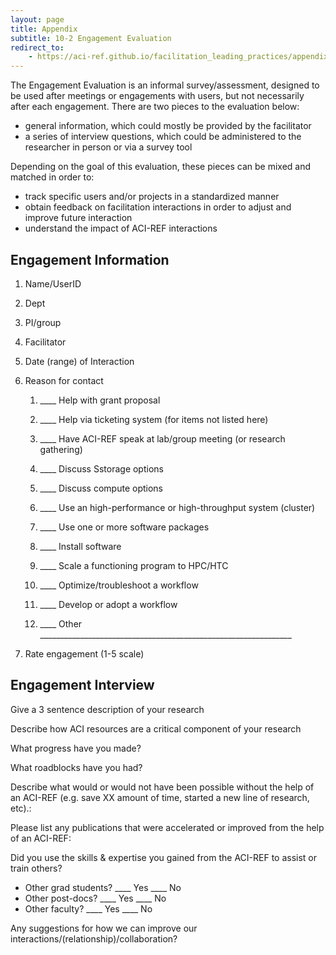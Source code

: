 ```yaml
---
layout: page
title: Appendix
subtitle: 10-2 Engagement Evaluation
redirect_to:
    - https://aci-ref.github.io/facilitation_leading_practices/appendix/10.2-EngagementEvaluation
--- 
```


The Engagement Evaluation is an informal survey/assessment, designed to be used after meetings or engagements with users, but not necessarily after each engagement. There are two pieces to the evaluation below: 

<div class="bullet-box">
    <ul class="bullet-list-square">
   <li>general information, which could mostly be provided by the facilitator</li>
<li>a series of interview questions, which could be administered to the researcher in person or via a survey tool</li> 
</ul>
</div>
Depending on the goal of this evaluation, these pieces can be mixed and matched in order to: 
<div class="bullet-box">
    <ul class="bullet-list-square">
   <li>track specific users and/or projects in a standardized manner</li>
  <li>obtain feedback on facilitation interactions in order to adjust and improve future interaction</li>
  <li>understand the impact of ACI-REF interactions</li>
</ul>
</div>
<h2>Engagement Information</h2>

1. Name/UserID

2. Dept

3. PI/group

4. Facilitator

5. Date (range) of Interaction

6. Reason for contact 

    1. ____ 	Help with grant proposal

    2. ____ 	Help via ticketing system (for items not listed here)

    3. ____ 	Have ACI-REF speak at lab/group meeting (or research gathering)

    4. ____     Discuss Sstorage options
    
    5. ____ 	Discuss compute options

    6. ____ 	Use an high-performance or high-throughput system (cluster)

    7. ____ 	Use one or more software packages

    8. ____ 	Install software

    9. ____ 	Scale a functioning program to HPC/HTC

    10. ____ 	Optimize/troubleshoot a workflow

    11. ____ 	Develop or adopt a workflow

    12. ____ 	Other _______________________________________________________________                   
    

7. Rate engagement (1-5 scale)

<h2>Engagement Interview</h2>

Give a 3 sentence description of your research

Describe how ACI resources are a critical component of your research

What progress have you made?

What roadblocks have you had?

Describe what would or would not have been possible without the help of an ACI-REF (e.g. save XX amount of time, started a new line of research, etc).:

Please list any publications that were accelerated or improved from the help of an ACI-REF:

Did you use the skills & expertise you gained from the ACI-REF to assist or train others?

<div class="bullet-box">
    <ul class="bullet-list-square">
   <li>Other grad students?					____  Yes	____  No</li>
<li>Other post-docs?						____  Yes	____  No  </li>
<li>Other faculty?							____  Yes	____  No   </li>
</ul>
</div>

Any suggestions for how we can improve our interactions/(relationship)/collaboration?

